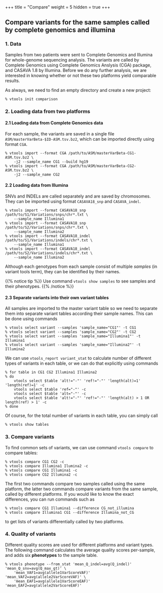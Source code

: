 +++
title = "Compare"
weight = 5
hidden = true
+++


## Compare variants for the same samples called by complete genomics and illumina




### 1. Data

Samples from two patients were sent to Complete Genomics and Illumina for whole-genome sequencing analysis. The variants are called by Complete Genomics using Complete Genomics Anslysis (CGA) package, and CASAVA 1.8 by Illumina. Before we do any further analysis, we are interested in knowing whether or not these two platforms yield comparable results. 

As always, we need to find an empty directory and create a new project: 



    % vtools init comparison
    



### 2. Loading data from two platforms

#### 2.1 Loading data from Complete Genomics data

For each sample, the variants are saved in a single file `ASM/masterVarBeta-$ID-ASM.tsv.bz2`, which can be imported directly using format `CGA`. 



    % vtools import --format CGA /path/to/ASM/masterVarBeta-CG1-ASM.tsv.bz2 \
        -j2 --sample_name CG1 --build hg19
    % vtools import --format CGA /path/to/ASM/masterVarBeta-CG2-ASM.tsv.bz2 \
        -j2 --sample_name CG2
    



#### 2.2 Loading data from Illumina

SNVs and INDELs are called separately and are saved by chromosomes. They can be imported using format `CASAVA18_snp` and `CASAVA_indel`. 



    % vtools import --format CASAVA18_snp /path/to/S1/Variations/snps/chr*.txt \
        --sample_name Illumina1
    % vtools import --format CASAVA18_snp /path/to/S2/Variations/snps/chr*.txt \
        --sample_name Illumina2
    % vtools import --format CASAVA18_indel /path/to/S1/Variations/indels/chr*.txt \
        --sample_name Illumina1
    % vtools import --format CASAVA18_indel /path/to/S2/Variations/indels/chr*.txt \
        --sample_name Illumina2
    

Although each genotypes from each sample consist of multiple *samples* (in variant tools term), they can be identified by their names. 

{{% notice tip %}}
Use command `vtools show samples` to see samples and their phenotypes. 
{{% /notice %}}

#### 2.3 Separate variants into their own variant tables

All samples are imported to the master variant table so we need to separate them into separate variant tables according their sample names. This can be done using commands 



    % vtools select variant --samples 'sample_name="CG1"' -t CG1
    % vtools select variant --samples 'sample_name="CG2"' -t CG2
    % vtools select variant --samples 'sample_name="Illumina1"' -t Illumina1
    % vtools select variant --samples 'sample_name="Illumina2"' -t Illumina2
    

We can use `vtools_report variant_stat` to calculate number of different types of variants in each table, or we can do that explicitly using commands 



    % for table in CG1 CG2 Illumina1 Illumina2
    % do
        vtools select $table 'alt!="-"' 'ref!="-"' 'length(alt)=1' 'length(ref)=1' -c
        vtools select $table 'ref="-"' -c
        vtools select $table 'alt="-"' -c
        vtools select $table 'alt!="-"' 'ref!="-"' 'length(alt) > 1 OR length(ref) > 1' -c
    % done
    

Of course, for the total number of variants in each table, you can simply call 



    % vtools show tables
    



### 3. Compare variants

To find common sets of variants, we can use command `vtools compare` to compare tables: 



    % vtools compare CG1 CG2 -c
    % vtools compare Illumina1 Ilumina2 -c
    % vtools compare CG1 Illumina1 -c
    % vtools compare CG2 Illumina2 -c
    

The first two commands compare two samples called using the same platform, the latter two commands compare variants from the same sample, called by different platforms. If you would like to know the exact differences, you can run commands such as 



    % vtools compare CG1 Illumina1 --difference CG_not_illumina
    % vtools compare Illumina1 CG1 --difference Illumina_not_CG
    

to get lists of variants differentially called by two platforms. 



### 4. Quality of variants

Different quality scores are used for different platforms and variant types. The following command calculates the average quality scores per-sample, and adds six **phenotypes** to the sample table. 

    % vtools phenotype --from_stat 'mean_Q_indel=avg(Q_indel)' 'mean_Q_snv=avg(Q_max_gt)' \
        'mean_VAF1=avg(allele1VarScoreVAF)' 'mean_VAF2=avg(allele2VarScoreVAF)' \
        'mean_EAF1=avg(allele1VarScoreEAF)' 'mean_EAF2=avg(allele2VarScoreEAF)'
